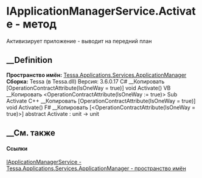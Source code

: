 # IApplicationManagerService.Activate - метод
Активизирует приложение - выводит на передний план
## __Definition
 **Пространство имён:**
[Tessa.Applications.Services.ApplicationManager](N_Tessa_Applications_Services_ApplicationManager.htm)  
 **Сборка:** Tessa (в Tessa.dll) Версия: 3.6.0.17
C# __Копировать
    [OperationContractAttribute(IsOneWay = true)]
    void Activate()
VB __Копировать
    <OperationContractAttribute(IsOneWay := true)>
    Sub Activate
C++ __Копировать
    [OperationContractAttribute(IsOneWay = true)]
    void Activate()
F# __Копировать
     [<OperationContractAttribute(IsOneWay = true)>]
    abstract Activate : unit -> unit 
## __См. также
#### Ссылки
[IApplicationManagerService -
](T_Tessa_Applications_Services_ApplicationManager_IApplicationManagerService.htm)
[Tessa.Applications.Services.ApplicationManager - пространство
имён](N_Tessa_Applications_Services_ApplicationManager.htm)
